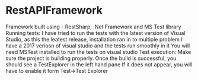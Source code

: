 # RestAPIFramework
Framework built using - RestSharp, .Net Framework and MS Test library
Running tests: I have tried to run the tests with the latest version of Visual Studio, as this the leatest release, installation ran in to multiple problem
I have a 2017 veriosn of visual studio and the tests run smoothly in it
You will need MSTest installed to run the tests on visual studio
Test execution: Make sure the project is building properly. Once the build is successful, you should see a TestExplorer in the left hand pane
If it does not appear, you will have to enable it form  Test->Test Explorer
